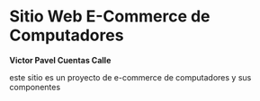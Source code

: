 # Sitio Web E-Commerce de Computadores

**Victor Pavel Cuentas Calle**

este sitio es un proyecto de e-commerce de computadores y sus componentes